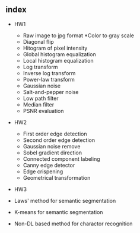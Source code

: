 ## index

* HW1
  * Raw image to jpg format
  *Color to gray scale
  * Diagonal flip
  * Hitogram of pixel intensity
  * Global histogram equalization
  * Local histogram equalization
  * Log transform
  * Inverse log transform
  * Power-law transform
  * Gaussian noise
  * Salt-and-pepper noise
  * Low path filter
  * Median filter
  * PSNR evaluation
  
* HW2
  * First order edge detection
  * Second order edge detection
  * Gaussian noise remove
  * Sobel gradient direction
  * Connected component labeling
  * Canny edge detector
  * Edge crispening
  * Geometrical transformation
  
* HW3
 * Laws' method for semantic segmentation
 * K-means for semantic segmentation
 * Non-DL based method for charactor recognition
 
  
